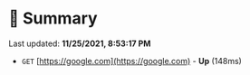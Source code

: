 # 📖 Summary
Last updated: **11/25/2021, 8:53:17 PM**

- `GET` [https://google.com](https://google.com) - **Up** (148ms)

